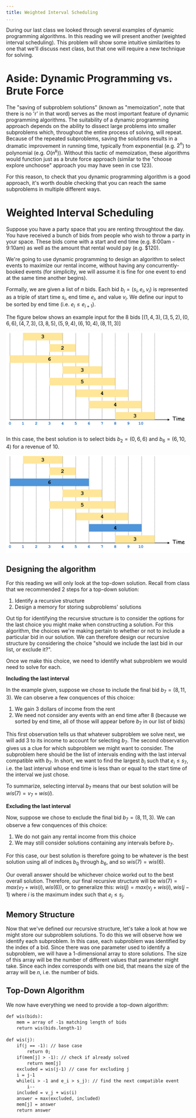 ```yaml
---
title: Weighted Interval Scheduling
...
```


During our last class we looked through several examples of dynamic programming algorithms. In this reading we will present another (weighted interval scheduling). This problem will show some intuitive similarities to one that we'll discuss next class, but that one will require a new technique for solving.

# Aside: Dynamic Programming vs. Brute Force

The "saving of subproblem solutions" (known as "memoization", note that there is no 'r' in that word) serves as the most important feature of dynamic programming algorithms. The suitability of a dynamic programming approach depends on the ability to dissect large problems into smaller subproblems which, throughout the entire process of solving, will repeat. Because of the repeated subproblems, saving the solutions results in a dramatic improvement in running time, typically from exponential (e.g. $2^n$) to polynomial (e.g. $O(n^k)$). Without this tactic of memoization, these algorithms would function just as a brute force approach (similar to the "choose explore unchoose" approach you may have seen in cse 123).

For this reason, to check that you dynamic programming algorithm is a good approach, it's worth double checking that you can reach the same subproblems in multiple different ways.

# Weighted Interval Scheduling

Suppose you have a party space that you are renting throughtout the day. You have received a bunch of bids from people who wish to throw a party in your space. These bids come with a start and end time (e.g. 8:00am - 9:10am) as well as the amount that rental would pay (e.g. $120).

We're going to use dynamic programming to design an algorithm to select events to maximize our rental income, without having any concurrently-booked events (for simplicity, we will assume it is fine for one event to end at the same time another begins).

Formally, we are given a list of $n$ bids. Each bid $b_i=(s_i, e_i, v_i)$ is represented as a triple of start time $s_i$, end time $e_i$, and value $v_i$. We define our input to be sorted by end time (i.e. $e_i\leq e_{i+1}$).

The figure below shows an example input for the 8 bids $[(1,4,3),(3,5,2),(0,6,6),(4,7,3),(3,8,5),(5,9,4),(6,10,4),(8,11,3)]$

![input $[(1,4,3),(3,5,2),(0,6,6),(4,7,3),(3,8,5),(5,9,4),(6,10,4),(8,11,3)]$](wis_input.png)

In this case, the best solution is to select bids $b_2=(0,6,6)$ and $b_6=(6,10,4)$ for a revenue of $10$.

![Highest revenue earned by selecting bids $b_2=(0,6,6)$ and $b_6=(6,10,4)$ for a revenue of $10$](wis_solution.png)

## Designing the algorithm 

For this reading we will only look at the top-down solution. Recall from class that we recommended 2 steps for a top-down solution:

1. Identify a recursive structure
1. Design a memory for storing subproblems' solutions

Out tip for identifying the recursive structure is to consider the options for the last choice you might make when constructing a solution. For this algorithm, the choices we're making pertain to whether or not to include a particular bid in our solution. We can therefore design our recursive structure by considering the choice "should we include the last bid in our list, or exclude it?".

Once we make this choice, we need to identify what subproblem we would need to solve for each. 

**Including the last interval**

In the example given, suppose we chose to include the final bid $b_7=(8,11,3)$. We can observe a few conquences of this choice:

1. We gain 3 dollars of income from the rent
1. We need not consider any events with an end time after $8$ (because we sorted by end time, all of those will appear before $b_7$ in our list of bids)

This first observation tells us that whatever subproblem we solve next, we will add 3 to its income to account for selecting $b_7$. The second observation gives us a clue for which subproblem we might want to consider. The subproblem here should be the list of intervals ending with the last interval compatible with $b_7$. In short, we want to find the largest $b_i$ such that $e_i \leq s_7$, i.e. the last interval whose end time is less than or equal to the start time of the interval we just chose.

To summarize, selecting interval $b_7$ means that our best solution will be $wis(7)=v_7 + wis(i)$.

**Excluding the last interval**

Now, suppose we chose to exclude the final bid $b_7=(8,11,3)$. We can observe a few conquences of this choice:

1. We do not gain any rental income from this choice
1. We may still consider solutions containing any intervals before $b_7$.

For this case, our best solution is therefore going to be whatever is the best solution using all of indices $b_0$ through $b_6$, and so $wis(7)=wis(6)$.

Our overall answer should be whichever choice workd out to the best overall solution. Therefore, our final recursive structure will be $wis(7)=max(v_7 + wis(i), wis(6))$, or to generalize this: $wis(j)=max(v_j + wis(i), wis(j-1)$ where $i$ is the maximum index such that $e_i \leq s_j$.

## Memory Structure

Now that we've defined our recursive structure, let's take a look at how we might store our subproblem solutions. To do this we will observe how we identify each subproblem. In this case, each subproblem was identified by the index of a bid. Since there was one parameter used to identify a subproblem, we will have a 1-dimensional array to store solutions. The size of this array will be the number of different values that parameter might take. Since each index corresponds with one bid, that means the size of the array will be $n$, i.e. the number of bids.

## Top-Down Algorithm

We now have everything we need to provide a top-down algorithm:

```
def wis(bids):
    mem = array of -1s matching length of bids
    return wis(bids.length-1)

def wis(j):
    if(j == -1): // base case
        return 0;
    if(mem[j] > -1): // check if already solved
        return mem[j]
    excluded = wis(j-1) // case for excluding j
    i = j-1
    while(i > -1 and e_i > s_j): // find the next compatible event
        i--
    included = v_j + wis(i)
    answer = max(excluded, included)
    mem[j] = answer
    return answer
```

